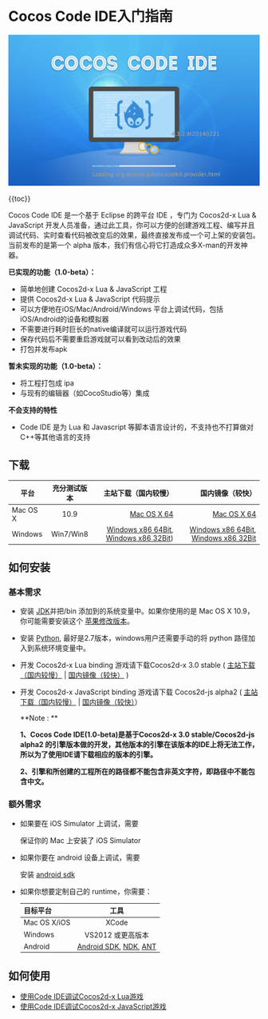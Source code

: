 Cocos Code IDE入门指南
=========================

![](./res/cocos-code-splash.png)

{{toc}}

Cocos Code IDE 是一个基于 Eclipse 的跨平台 IDE ，专门为 Cocos2d-x Lua & JavaScript 开发人员准备，通过此工具，你可以方便的创建游戏工程、编写并且调试代码、实时查看代码被改变后的效果，最终直接发布成一个可上架的安装包。当前发布的是第一个 alpha 版本，我们有信心将它打造成众多X-man的开发神器。

**已实现的功能（1.0-beta）：**

* 简单地创建 Cocos2d-x Lua & JavaScript 工程
* 提供 Cocos2d-x Lua & JavaScript 代码提示
* 可以方便地在iOS/Mac/Android/Windows 平台上调试代码，包括iOS/Android的设备和模拟器
* 不需要进行耗时巨长的native编译就可以运行游戏代码
* 保存代码后不需要重启游戏就可以看到改动后的效果
* 打包并发布apk

**暂未实现的功能（1.0-beta）：**

* 将工程打包成 ipa
* 与现有的编辑器（如CocoStudio等）集成

**不会支持的特性**

* Code IDE 是为 Lua 和 Javascript 等脚本语言设计的，不支持也不打算做对C++等其他语言的支持

下载
----------
| 平台        | 充分测试版本 | 主站下载（国内较慢）| 国内镜像（较快） |
| ----------- |:--------------:| ----------------------:|-------------------------:|
| Mac OS X      | 10.9 		| [Mac OS X 64][mac ide global link] |[Mac OS X 64][mac ide Chinese link] 
| Windows       | Win7/Win8     | [Windows x86 64Bit][windows ide 64 global link], [Windows x86 32Bit][windows ide 32 global link]) | [Windows x86 64Bit][windows ide 64 Chinese link], [Windows x86 32Bit][windows ide 32 Chinese link]|

如何安装
------------

### 基本需求

+ 安装 [JDK][JDK link]并把<jdkhome>/bin 添加到的系统变量中。如果你使用的是 Mac OS X 10.9，你可能需要安装这个 [苹果修改版本][Apple modified Java package link]。
+ 安装 [Python][Python link], 最好是2.7版本，windows用户还需要手动的将 python 路径加入到系统环境变量中。
+ 开发 Cocos2d-x Lua binding 游戏请下载Cocos2d-x 3.0 stable ( [主站下载（国内较慢）][cocos2d-x global link] | [国内镜像（较快）][cocos2d-x Chinese link] )
+ 开发 Cocos2d-x JavaScript binding 游戏请下载 Cocos2d-js alpha2 ( [主站下载（国内较慢）][cocos2d-js global link] | [国内镜像（较快）][cocos2d-js Chinese link]）

	**Note : **
	
	**1、Cocos Code IDE(1.0-beta)是基于Cocos2d-x 3.0 stable/Cocos2d-js alpha2 的引擎版本做的开发，其他版本的引擎在该版本的IDE上将无法工作，所以为了使用IDE请下载相应的版本的引擎。**
	
	**2、引擎和所创建的工程所在的路径都不能包含非英文字符，即路径中不能包含中文。**
	
### 额外需求

* 如果要在 iOS Simulator 上调试，需要

    保证你的 Mac 上安装了 iOS Simulator

* 如果你要在 android 设备上调试，需要

    安装 [android sdk][Android SDK link]

* 如果你想要定制自己的 runtime，你需要：

	| 目标平台      | 工具 |
	| ------------- |:----------------------------:|
	| Mac OS X/iOS      | XCode 		|
	| Windows       | VS2012 或更高版本     |
	| Android       | [Android SDK][Android SDK link], [NDK][NDK link], [ANT][ANT link] |

如何使用
----------

+ [使用Code IDE调试Cocos2d-x Lua游戏](../debug-Lua/zh.md)
+ [使用Code IDE调试Cocos2d-x JavaScript游戏](../debug-js/zh.md)

[JDK link]: http://www.oracle.com/technetwork/java/javase/downloads/index.html
[Android SDK link]: https://developer.android.com/sdk/index.html?hl=sk
[NDK link]: https://developer.android.com/tools/sdk/ndk/
[ANT link]: http://ant.apache.org/
[Apple modified Java package link]: http://support.apple.com/kb/dl1572
[Python link]: http://www.python.org/download
[cocos2d-x global link]: http://cdn.cocos2d-x.org/cocos2d-x-3.0.zip
[cocos2d-x Chinese link]: http://cocos2d-x.org/filedown/cocos2d-x-3.0-zip-cncdn
[cocos2d-js global link]: http://cdn.cocos2d-x.org/Cocos2d-JS-v3.0-alpha2.zip
[cocos2d-js Chinese link]: http://cocos2d-x.org/filedown/cocos2d-js-v3.0-alpha2-zip-cncdn
[mac ide global link]: http://cdn.cocos2d-x.org/cocos-code-ide-mac64-1.0.0-beta.zip
[mac ide Chinese link]: http://cocos2d-x.org/filedown/cocos-code-ide-mac64-1.0.0-beta-zip-cncdn
[windows ide 64 global link]: http://cdn.cocos2d-x.org/cocos-code-ide-win64-1.0.0-beta.zip
[windows ide 64 Chinese link]: http://cocos2d-x.org/filedown/cocos-code-ide-win64-1.0.0-beta-zip-cncdn
[windows ide 32 global link]: http://cdn.cocos2d-x.org/cocos-code-ide-win32-1.0.0-beta.zip
[windows ide 32 Chinese link]: http://cocos2d-x.org/filedown/cocos-code-ide-win32-1.0.0-beta-zip-cncdn
